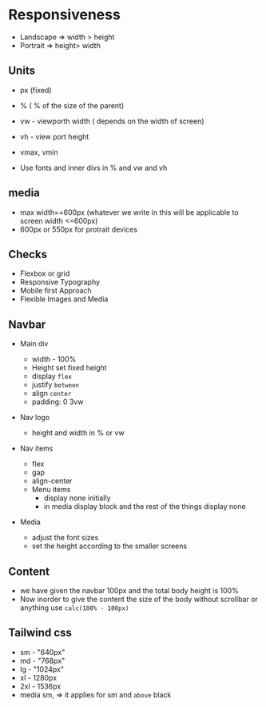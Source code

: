 # Responsiveness

- Landscape => width > height
- Portrait => height> width

## Units

- px (fixed)
- % ( % of the size of the parent)
- vw - viewporth width ( depends on the width of screen)
- vh - view port height
- vmax, vmin

- Use fonts and inner divs in % and vw and vh

## media

- max width==600px (whatever we write in this will be applicable to screen width <=600px)
- 600px or 550px for protrait devices

## Checks

- Flexbox or grid
- Responsive Typography
- Mobile first Approach
- Flexible Images and Media

## Navbar

- Main div
  - width - 100%
  - Height set fixed height
  - display `flex`
  - justify `between `
  - align `center`
  - padding: 0 3vw
- Nav logo
  - height and width in % or vw
- Nav items
  - flex
  - gap
  - align-center
  - Menu items
    - display none initially
    - in media display block and the rest of the things display none

- Media 
  - adjust the font sizes
  - set the height according to the smaller screens



## Content
- we have given the navbar 100px and the total body height is 100%
- Now inorder to give the content the size of the body without scrollbar or anything use `calc(100% - 100px)`



## Tailwind css
- sm - "640px"
- md - "768px"
- lg - "1024px"
- xl - 1280px
- 2xl - 1536px
- media sm, => it applies for sm and `above`
black
